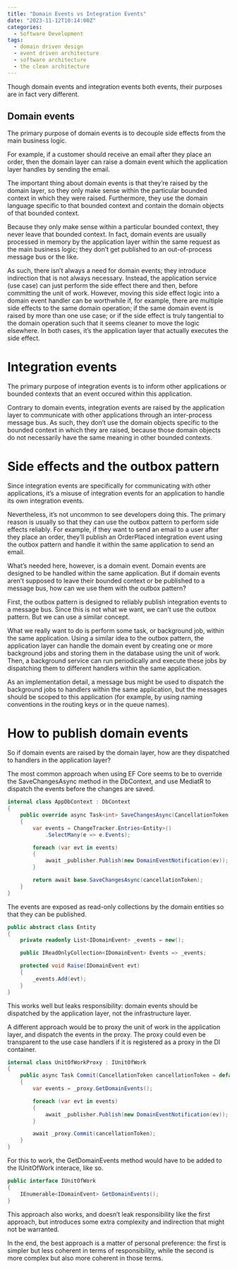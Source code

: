 ```yaml
---
title: "Domain Events vs Integration Events"
date: "2023-11-12T10:14:00Z"
categories:
  - Software Development
tags:
  - domain driven design
  - event driven architecture
  - software architecture
  - the clean architecture
---
```


Though domain events and integration events both events, their purposes are in fact very different.

## Domain events

The primary purpose of domain events is to decouple side effects from the main business logic.

For example, if a customer should receive an email after they place an order, then the domain layer can raise a domain event which the application layer handles by sending the email.

The important thing about domain events is that they’re raised by the domain layer, so they only make sense within the particular bounded context in which they were raised. Furthermore, they use the domain language specific to that bounded context and contain the domain objects of that bounded context.

Because they only make sense within a particular bounded context, they never leave that bounded context. In fact, domain events are usually processed in memory by the application layer within the same request as the main business logic; they don’t get published to an out-of-process message bus or the like.

As such, there isn’t always a need for domain events; they introduce indirection that is not always necessary. Instead, the application service (use case) can just perform the side effect there and then, before committing the unit of work. However, moving this side effect logic into a domain event handler can be worthwhile if, for example, there are multiple side effects to the same domain operation; if the same domain event is raised by more than one use case; or if the side effect is truly tangential to the domain operation such that it seems cleaner to move the logic elsewhere. In both cases, it’s the application layer that actually executes the side effect.

# Integration events

The primary purpose of integration events is to inform other applications or bounded contexts that an event occured within this application.

Contrary to domain events, integration events are raised by the application layer to communicate with other applications through an inter-process message bus. As such, they don’t use the domain objects specific to the bounded context in which they are raised, because those domain objects do not necessarily have the same meaning in other bounded contexts.

# Side effects and the outbox pattern

Since integration events are specifically for communicating with other applications, it’s a misuse of integration events for an application to handle its own integration events.

Nevertheless, it’s not uncommon to see developers doing this. The primary reason is usually so that they can use the outbox pattern to perform side effects reliably. For example, if they want to send an email to a user after they place an order, they’ll publish an OrderPlaced integration event using the outbox pattern and handle it within the same application to send an email.

What’s needed here, however, is a domain event. Domain events are designed to be handled within the same application. But if domain events aren’t supposed to leave their bounded context or be published to a message bus, how can we use them with the outbox pattern?

First, the outbox pattern is designed to reliably publish integration events to a message bus. Since this is not what we want, we can’t use the outbox pattern. But we can use a similar concept.

What we really want to do is perform some task, or background job, within the same application. Using a similar idea to the outbox pattern, the application layer can handle the domain event by creating one or more background jobs and storing them in the database using the unit of work. Then, a background service can run periodically and execute these jobs by dispatching them to different handlers within the same application.

As an implementation detail, a message bus might be used to dispatch the background jobs to handlers within the same application, but the messages should be scoped to this application (for example, by using naming conventions in the routing keys or in the queue names).

# How to publish domain events

So if domain events are raised by the domain layer, how are they dispatched to handlers in the application layer?

The most common approach when using EF Core seems to be to override the SaveChangesAsync method in the DbContext, and use MediatR to dispatch the events before the changes are saved.

```csharp
internal class AppDbContext : DbContext
{
    public override async Task<int> SaveChangesAsync(CancellationToken cancellationToken = default)
    {
        var events = ChangeTracker.Entries<Entity>()
            .SelectMany(e => e.Events);

        foreach (var evt in events)
        {
            await _publisher.Publish(new DomainEventNotification(ev));
        }

        return await base.SaveChangesAsync(cancellationToken);
    }
}
```

The events are exposed as read-only collections by the domain entities so that they can be published.

```csharp
public abstract class Entity
{
    private readonly List<IDomainEvent> _events = new();

    public IReadOnlyCollection<IDomainEvent> Events => _events;

    protected void Raise(IDomainEvent evt)
    {
        _events.Add(evt);
    }
}
```

This works well but leaks responsibility: domain events should be dispatched by the application layer, not the infrastructure layer.

A different approach would be to proxy the unit of work in the application layer, and dispatch the events in the proxy. The proxy could even be transparent to the use case handlers if it is registered as a proxy in the DI container.

```csharp
internal class UnitOfWorkProxy : IUnitOfWork
{
    public async Task Commit(CancellationToken cancellationToken = default)
    {
        var events = _proxy.GetDomainEvents();

        foreach (var evt in events)
        {
            await _publisher.Publish(new DomainEventNotification(ev));
        }

        await _proxy.Commit(cancellationToken);
    }
}
```

For this to work, the GetDomainEvents method would have to be added to the IUnitOfWork interace, like so.

```csharp
public interface IUnitOfWork
{
    IEnumerable<IDomainEvent> GetDomainEvents();
}
```

This approach also works, and doesn’t leak responsibility like the first approach, but introduces some extra complexity and indirection that might not be warranted.

In the end, the best approach is a matter of personal preference: the first is simpler but less coherent in terms of responsibility, while the second is more complex but also more coherent in those terms.
